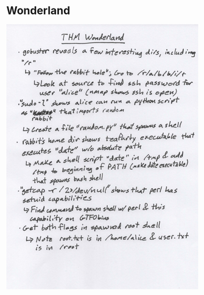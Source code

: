 # Wonderland

![Wonderland.jpeg](https://github.com/sdvickers98/TryHackMe-Writeups/blob/main/images/Wonderland.jpeg)

